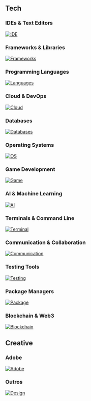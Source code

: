 ## Tech
### IDEs & Text Editors
[![IDE](https://go-skill-icons.vercel.app/api/icons?i=webstorm,idea,appcode,clion,phpstorm,pycharm,rider,rubymine,goland,vscode,vscodium,androidstudio,eclipse,emacs,neovim,notepadpp,xcode&perline=8)](./Skills.md)

### Frameworks & Libraries
[![Frameworks](https://go-skill-icons.vercel.app/api/icons?i=angular,astro,express,django,flask,laravel,nextjs,nuxtjs,react,svelte,vue,spring,symfony,tailwindcss,bootstrap,jquery,electron,vite,remix,solidjs,lit,preact&perline=8)](./Skills.md)

### Programming Languages
[![Languages](https://go-skill-icons.vercel.app/api/icons?i=c,cpp,cs,java,javascript,python,ruby,rust,go,kotlin,swift,typescript,php,scala,lua,haskell&perline=8)](./Skills.md)

### Cloud & DevOps
[![Cloud](https://go-skill-icons.vercel.app/api/icons?i=aws,azure,gcp,docker,kubernetes,jenkins,gitlab,github,bitbucket,terraform,ansible,prometheus,grafana,circleci,cloudflare,heroku,vercel,netlify&perline=9)](./Skills.md)

### Databases
[![Databases](https://go-skill-icons.vercel.app/api/icons?i=mysql,postgresql,mongodb,redis,cassandra,sqlite,firebase,supabase,oracle,cockroachdb,tidb,surrealdb,qdrant,pinecone&perline=7)](./Skills.md)

### Operating Systems
[![OS](https://go-skill-icons.vercel.app/api/icons?i=linux,windows,apple,ubuntu,debian,arch,nixos,android,popos,manjaro,kali&perline=8)](./Skills.md)

### Game Development
[![Game](https://go-skill-icons.vercel.app/api/icons?i=unity,unreal,godot,bevy&perline=8)](./Skills.md)

### AI & Machine Learning
[![AI](https://go-skill-icons.vercel.app/api/icons?i=tensorflow,pytorch,sklearn,huggingface,langchain,llamaindex,gemini,chatgpt,claude,mistral,ollama,microsoftcopilot&perline=8)](./Skills.md)

### Terminals & Command Line
[![Terminal](https://go-skill-icons.vercel.app/api/icons?i=bash,kitty,powershell,terminal,wezterm,alacritty,tmux,vim,neovim,htop&perline=8)](./Skills.md)

### Communication & Collaboration
[![Communication](https://go-skill-icons.vercel.app/api/icons?i=discord,slack,teams,telegram,signal,mastodon,bluesky&perline=8)](./Skills.md)

### Testing Tools
[![Testing](https://go-skill-icons.vercel.app/api/icons?i=jest,cypress,playwright,selenium,mocha,karma&perline=8)](./Skills.md)

### Package Managers
[![Package](https://go-skill-icons.vercel.app/api/icons?i=npm,yarn,pnpm,composer,gradle,maven&perline=8)](./Skills.md)

### Blockchain & Web3
[![Blockchain](https://go-skill-icons.vercel.app/api/icons?i=solidity,ipfs,ethereum,web3js,hardhat,ganache&perline=8)](./Skills.md)

## Creative

### Adobe
[![Adobe](https://go-skill-icons.vercel.app/api/icons?i=photoshop,lightroom,xd,aftereffects,premiere,fresco,bridge,audition,illustrator,figma&perline=9)](./Skills.md)

### Outros
[![Design](https://go-skill-icons.vercel.app/api/icons?i=blender,gimp,davinci,inkscape,canva,lunacy,sketchup,lucidchart,&perline=9)](./Skills.md)
